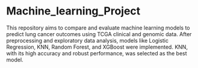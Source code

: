 # Machine_learning_Project

This repository aims to compare and evaluate machine learning models to predict lung cancer outcomes using TCGA clinical and genomic data. After preprocessing and exploratory data analysis, models like Logistic Regression, KNN, Random Forest, and XGBoost were implemented. KNN, with its high accuracy and robust performance, was selected as the best model.  

